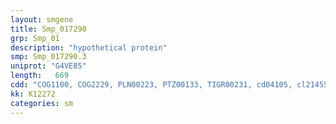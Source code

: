 ```yaml
---
layout: smgene
title: Smp_017290
grp: Smp_01
description: "hypothetical protein"
smp: Smp_017290.3
uniprot: "G4VE85"
length:   669
cdd: "COG1100, COG2229, PLN00223, PTZ00133, TIGR00231, cd04105, cl21455, pfam00025, pfam09439, smart00177"
kk: K12272
categories: sm
---
```

